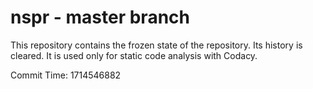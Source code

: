 # nspr - master branch

This repository contains the frozen state of the repository.
Its history is cleared. It is used only for static code
analysis with Codacy.

Commit Time: 1714546882
